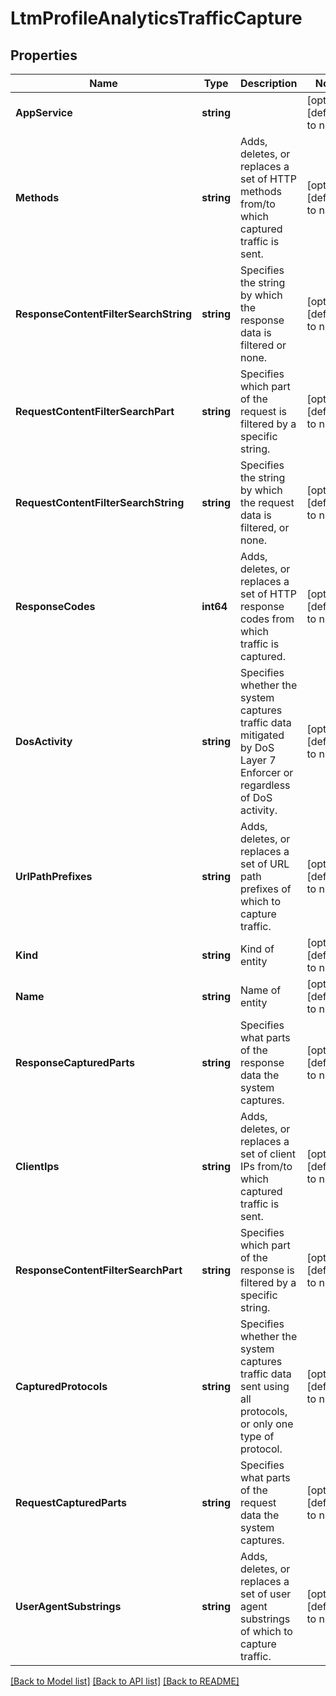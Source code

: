 # LtmProfileAnalyticsTrafficCapture

## Properties
Name | Type | Description | Notes
------------ | ------------- | ------------- | -------------
**AppService** | **string** |  | [optional] [default to null]
**Methods** | **string** | Adds, deletes, or replaces a set of HTTP methods from/to which captured traffic is sent. | [optional] [default to null]
**ResponseContentFilterSearchString** | **string** | Specifies the string by which the response data is filtered or none. | [optional] [default to null]
**RequestContentFilterSearchPart** | **string** | Specifies which part of the request is filtered by a specific string. | [optional] [default to null]
**RequestContentFilterSearchString** | **string** | Specifies the string by which the request data is filtered, or none. | [optional] [default to null]
**ResponseCodes** | **int64** | Adds, deletes, or replaces a set of HTTP response codes from which traffic is captured. | [optional] [default to null]
**DosActivity** | **string** | Specifies whether the system captures traffic data mitigated by DoS Layer 7 Enforcer or regardless of DoS activity. | [optional] [default to null]
**UrlPathPrefixes** | **string** | Adds, deletes, or replaces a set of URL path prefixes of which to capture traffic. | [optional] [default to null]
**Kind** | **string** | Kind of entity | [optional] [default to null]
**Name** | **string** | Name of entity | [optional] [default to null]
**ResponseCapturedParts** | **string** | Specifies what parts of the response data the system captures. | [optional] [default to null]
**ClientIps** | **string** | Adds, deletes, or replaces a set of client IPs from/to which captured traffic is sent. | [optional] [default to null]
**ResponseContentFilterSearchPart** | **string** | Specifies which part of the response is filtered by a specific string. | [optional] [default to null]
**CapturedProtocols** | **string** | Specifies whether the system captures traffic data sent using all protocols, or only one type of protocol. | [optional] [default to null]
**RequestCapturedParts** | **string** | Specifies what parts of the request data the system captures. | [optional] [default to null]
**UserAgentSubstrings** | **string** | Adds, deletes, or replaces a set of user agent substrings of which to capture traffic. | [optional] [default to null]

[[Back to Model list]](../README.md#documentation-for-models) [[Back to API list]](../README.md#documentation-for-api-endpoints) [[Back to README]](../README.md)


